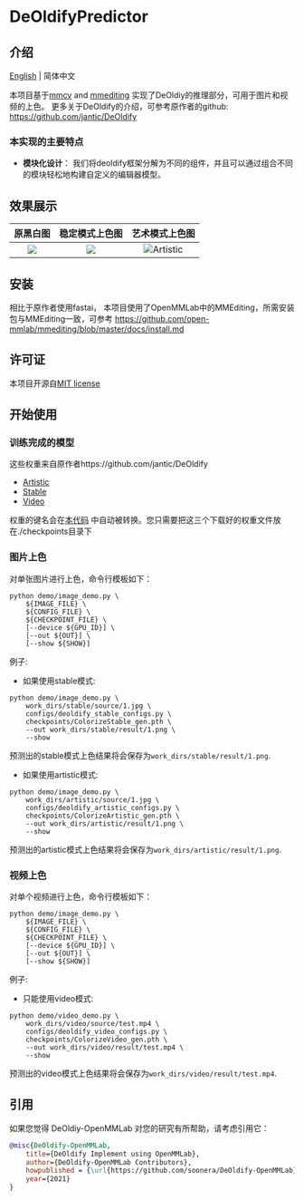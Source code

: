 # DeOldifyPredictor


## 介绍
[English](/README.md) | 简体中文

本项目基于[mmcv](https://github.com/open-mmlab/mmcv) and [mmediting](https://github.com/open-mmlab/mmediting) 实现了DeOldiy的推理部分，可用于图片和视频的上色。
更多关于DeOldify的介绍，可参考原作者的github: https://github.com/jantic/DeOldify

### 本实现的主要特点
- **模块化设计**： 我们将deoldify框架分解为不同的组件，并且可以通过组合不同的模块轻松地构建自定义的编辑器模型。

## 效果展示

原黑白图              |  稳定模式上色图         |  艺术模式上色图
:-------------------------:|:-------------------------:         |:-------------------------:
![](https://i.imgur.com/lpiGyel.jpg)  |  ![](https://i.imgur.com/Y1pqmTT.png) | ![Artistic](https://i.imgur.com/TaBEP3B.png)


## 安装

相比于原作者使用fastai， 本项目使用了OpenMMLab中的MMEditing，所需安装包与MMEditing一致，可参考 https://github.com/open-mmlab/mmediting/blob/master/docs/install.md


## 许可证
本项目开源自[MIT license](LICENSE)

## 开始使用

### 训练完成的模型
这些权重来自原作者https://github.com/jantic/DeOldify
- [Artistic](https://data.deepai.org/deoldify/ColorizeArtistic_gen.pth)
- [Stable](https://www.dropbox.com/s/usf7uifrctqw9rl/ColorizeStable_gen.pth?dl=0)
- [Video](https://data.deepai.org/deoldify/ColorizeVideo_gen.pth)

权重的键名会在[本代码](./apis/colorization_inference.py) 中自动被转换。您只需要把这三个下载好的权重文件放在./checkpoints目录下

### 图片上色
对单张图片进行上色，命令行模板如下：
```shell
python demo/image_demo.py \
    ${IMAGE_FILE} \
    ${CONFIG_FILE} \
    ${CHECKPOINT_FILE} \
    [--device ${GPU_ID}] \
    [--out ${OUT}] \
    [--show ${SHOW}]
```

例子:

- 如果使用stable模式:
```shell
python demo/image_demo.py \
    work_dirs/stable/source/1.jpg \
    configs/deoldify_stable_configs.py \
    checkpoints/ColorizeStable_gen.pth \
    --out work_dirs/stable/result/1.png \
    --show
```
预测出的stable模式上色结果将会保存为`work_dirs/stable/result/1.png`.

- 如果使用artistic模式:
```shell
python demo/image_demo.py \
    work_dirs/artistic/source/1.jpg \
    configs/deoldify_artistic_configs.py \
    checkpoints/ColorizeArtistic_gen.pth \
    --out work_dirs/artistic/result/1.png \
    --show
```
预测出的artistic模式上色结果将会保存为`work_dirs/artistic/result/1.png`.


### 视频上色
对单个视频进行上色，命令行模板如下：
```shell
python demo/image_demo.py \
    ${IMAGE_FILE} \
    ${CONFIG_FILE} \
    ${CHECKPOINT_FILE} \
    [--device ${GPU_ID}] \
    [--out ${OUT}] \
    [--show ${SHOW}]
```

例子:
- 只能使用video模式:
```shell
python demo/video_demo.py \
    work_dirs/video/source/test.mp4 \
    configs/deoldify_video_configs.py \
    checkpoints/ColorizeVideo_gen.pth \
    --out work_dirs/video/result/test.mp4 \
    --show
```
预测出的video模式上色结果将会保存为`work_dirs/video/result/test.mp4`.

## 引用

如果您觉得 DeOldiy-OpenMMLab 对您的研究有所帮助，请考虑引用它：

```bibtex
@misc{DeOldify-OpenMMLab,
    title={DeOldify Implement using OpenMMLab},
    author={DeOldify-OpenMMLab Contributors},
    howpublished = {\url{https://github.com/soonera/DeOldify-OpenMMLab}},
    year={2021}
}
```


